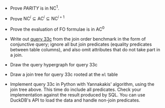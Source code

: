 * Prove *PARITY* is in $\textsf{NC}^1$.

* Prove $\textsf{NC}^i \subseteq \textsf{AC}^i \subseteq \textsf{NC}^{i+1}$

* Prove the evaluation of FO formulae is in $\textsf{AC}^0$

* Write out [query 33c](https://github.com/gregrahn/join-order-benchmark/blob/master/33c.sql) from the join order benchmark in the form of conjunctive query; ignore all but join predicates (equality predicates between table columns), and also omit attributes that do not take part in a join.

* Draw the query hypergraph for query 33c

* Draw a join tree for query 33c rooted at the `ml` table

* Implement query 33c in Python with Yannakakis' algorithm, using the join tree above. This time do include all predicates. Check your implementation against the result produced by SQL. You can use DuckDB's API to load the data and handle non-join predicates. 
